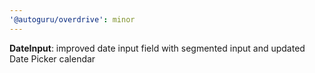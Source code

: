 ```yaml
---
'@autoguru/overdrive': minor
---
```


**DateInput**: improved date input field with segmented input and updated Date
Picker calendar
